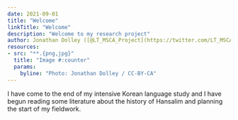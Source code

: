 ```yaml
---
date: 2021-09-01
title: "Welcome"
linkTitle: "Welcome"
description: "Welcome to my research project"
author: Jonathan Dolley ([@LT_MSCA_Project](https://twitter.com/LT_MSCA_Project))
resources:
- src: "**.{png,jpg}"
  title: "Image #:counter"
  params:
    byline: "Photo: Jonathan Dolley / CC-BY-CA"
---
```


I have come to the end of my intensive Korean language study and I have begun reading some literature about the history of Hansalim and planning the start of my fieldwork.
